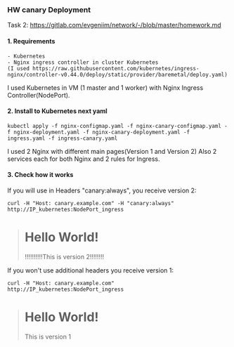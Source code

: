 ###     HW canary Deployment

Task 2: https://gitlab.com/evgeniim/network/-/blob/master/homework.md

#### 1. Requirements 
    - Kubernetes  
    - Nginx ingress controller in cluster Kubernetes
    (I used https://raw.githubusercontent.com/kubernetes/ingress-nginx/controller-v0.44.0/deploy/static/provider/baremetal/deploy.yaml)

I used Kubernetes in VM (1 master and 1 worker) with Nginx Ingress Controller(NodePort). 

#### 2. Install to Kubernetes next yaml
```
kubectl apply -f nginx-configmap.yaml -f nginx-canary-configmap.yaml -f nginx-deployment.yaml -f nginx-canary-deployment.yaml -f ingress.yaml -f ingress-canary.yaml
```
I used 2 Nginx with different main pages(Version 1 and Version 2)
Also 2 services each for both Nginx and 2 rules for Ingress. 

#### 3. Check how it works

If you will use in Headers "canary:always", you receive version 2:  
```
curl -H "Host: canary.example.com" -H "canary:always" http://IP_kubernetes:NodePort_ingress
```
><html>                                        
><h1>Hello World!</h1>
><p>!!!!!!!!!!This is version 2!!!!!!!!</p>
></html>
 
If you won't use additional headers you receive version 1:  
```
curl -H "Host: canary.example.com" http://IP_kubernetes:NodePort_ingress
```
><html>
><h1>Hello World!</h1>
><p>This is version 1</p>
></html>